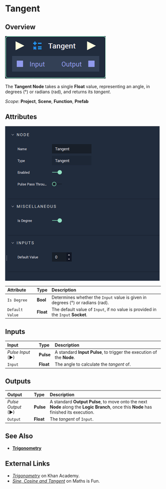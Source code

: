 # Tangent

## Overview

![The Tangent Node.](../../../.gitbook/assets/node-tangent2.png)

The **Tangent Node** takes a single **Float** value, representing an angle, in degrees \(°\) or radians \(rad\), and returns its _tangent_.

*Scope*: **Project**, **Scene**, **Function**, **Prefab**

## Attributes

![The Tangent Node Attributes.](../../../.gitbook/assets/node-tangent2-attr.png)

| Attribute | Type | Description |
| :--- | :--- | :--- |
| `Is Degree` | **Bool** | Determines whether the `Input` value is given in degrees \(°\) or radians \(rad\). |
| `Default Value` | **Float** | The default value of `Input`, if no value is provided in the `Input` **Socket**. |

## Inputs

| Input | Type | Description |
| :--- | :--- | :--- |
| _Pulse Input_ \(►\) | **Pulse** | A standard **Input Pulse**, to trigger the execution of the **Node**. |
| `Input` | **Float** | The angle to calculate the _tangent_ of. |

## Outputs

| Output | Type | Description |
| :--- | :--- | :--- |
| _Pulse Output_ \(►\) | **Pulse** | A standard **Output Pulse**, to move onto the next **Node** along the **Logic Branch**, once this **Node** has finished its execution. |
| `Output` | **Float** | The _tangent_ of `Input`. |

## See Also

* [**Trigonometry**](./)

## External Links

* [_Trigonometry_](https://www.khanacademy.org/math/trigonometry) on Khan Academy.
* [_Sine, Cosine and Tangent_](https://www.mathsisfun.com/sine-Cosine-Tangent.html) on Maths is Fun.

